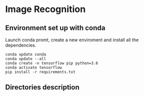# Image Recognition

## Environment set up with conda

Launch conda promt, create a new enviroment and install all the dependencies.

```
conda update conda
conda update --all
conda create -n tensorflow pip python=3.6
conda activate tensorflow
pip install -r requirements.txt
```

## Directories description
